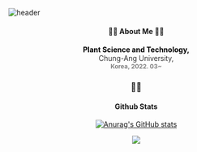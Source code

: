 ![header](https://capsule-render.vercel.app/api?type=waving&height=300&color=E3A6AE&text=I'M%20SEORYEONG!&fontAlign=50&fontAlignY=44&fontColor=FFFFFF)


<h4 align="center">👩‍💻 About Me 👩‍💻</h4>
<h4 align="center">
    <span style="font-weight: bold; color: black;">Plant Science and Technology,</span><br>
    <span style="font-weight: 300; color: black;">Chung-Ang University,</span><br>
    <span style="color: gray; font-size: 0.85em;">Korea, 2022. 03~</span>
</h4>

<div align="center">
<h3 align="center">👩‍💻</h3>
<h4 align="center">Github Stats</h4>
<div align="center">

[![Anurag's GitHub stats](https://github-readme-stats.vercel.app/api?username=hyeinisfree&hide_title=true&show_icons=true&include_all_commits=true&icon_color=F5A2A2&ring_color=F5A2A2&disable_animations=true&theme=vue)](https://github.com/anuraghazra/github-readme-stats)
</div>

<p align="center">
  <a href="https://hits.seeyoufarm.com"><img src="https://hits.seeyoufarm.com/api/count/incr/badge.svg?url=https%3A%2F%2Fgithub.com%2Fhyeinisfree&count_bg=%2341B883&count_bg=%23F5A2A2&title_bg=%23CDC2C2&icon=github.svg&icon_color=F5A2A2&title=hits&edge_flat=false"/></a>
</p>
